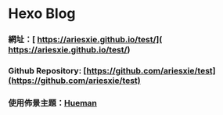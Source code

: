 # Hexo Blog

### 網址：[ https://ariesxie.github.io/test/]( https://ariesxie.github.io/test/)

### Github Repository: [https://github.com/ariesxie/test](https://github.com/ariesxie/test)

### 使用佈景主題：[Hueman](https://github.com/ppoffice/hexo-theme-hueman)
